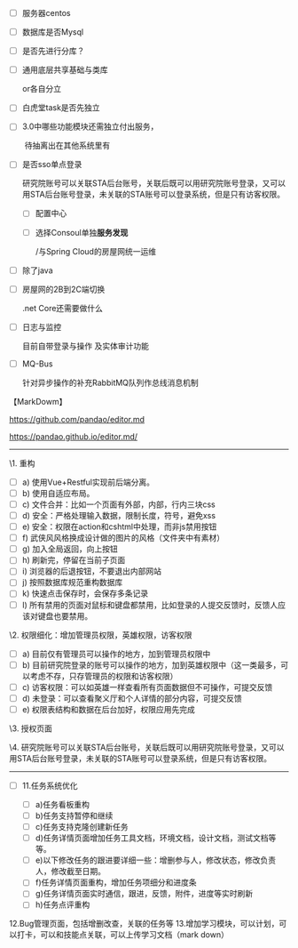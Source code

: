 



- [ ] 服务器centos

- [ ] 数据库是否Mysql

- [ ] 是否先进行分库？

  

- [ ] 通用底层共享基础与类库

  or各自分立
  
- [ ] 白虎堂task是否先独立

- [ ] 3.0中哪些功能模块还需独立付出服务，

  ​	待抽离出在其他系统里有	

- [ ] 是否sso单点登录

  研究院账号可以关联STA后台账号，关联后既可以用研究院账号登录，又可以用STA后台账号登录，未关联的STA账号可以登录系统，但是只有访客权限。

  - [ ] 配置中心

  - [ ] 选择Consoul单独**服务发现** 

     /与Spring Cloud的房屋网统一运维

  

- [ ] 除了java

- [ ] 房屋网的2B到2C端切换

  .net Core还需要做什么

  

- [ ] 日志与监控

  目前自带登录与操作	及实体审计功能

- [ ] MQ-Bus

  针对异步操作的补充RabbitMQ队列作总线消息机制

  

  


【MarkDowm】

https://github.com/pandao/editor.md

https://pandao.github.io/editor.md/



---





\1. 重构

  - [ ] a) 使用Vue+Restful实现前后端分离。
- [ ] b) 使用自适应布局。
- [ ] c) 文件合并：比如一个页面有外部，内部，行内三块css
- [ ] d) 安全：严格处理输入数据，限制长度，符号，避免xss
- [ ] e) 安全：权限在action和cshtml中处理，而非js禁用按钮
- [ ] f) 武侠风风格换成设计做的图片的风格（文件夹中有素材）
- [ ] g) 加入全局返回，向上按钮
- [ ] h) 刷新完，停留在当前子页面
- [ ] i) 浏览器的后退按钮，不要退出内部网站
- [ ] j) 按照数据库规范重构数据库 
- [ ] k) 快速点击保存时，会保存多条记录
- [ ] l) 所有禁用的页面对鼠标和键盘都禁用，比如登录的人提交反馈时，反馈人应该对键盘也要禁用。

\2. 权限细化：增加管理员权限，英雄权限，访客权限

- [ ] a) 目前仅有管理员可以操作的地方，加到管理员权限中
- [ ] b) 目前研究院登录的账号可以操作的地方，加到英雄权限中（这一类最多，可以考虑不存，只存管理员的权限和访客权限）
- [ ] c) 访客权限：可以如英雄一样查看所有页面数据但不可操作，可提交反馈
- [ ] d) 未登录：可以查看聚义厅和个人详情的部分内容，可提交反馈
- [ ] e) 权限表结构和数据在后台加好，权限应用先完成

\3. 授权页面

\4. 研究院账号可以关联STA后台账号，关联后既可以用研究院账号登录，又可以用STA后台账号登录，未关联的STA账号可以登录系统，但是只有访客权限。



---
- [ ] 11.任务系统优化

  - [ ]	a)任务看板重构
  - [ ]	b)任务支持暂停和继续
  - [ ]	c)任务支持克隆创建新任务
  - [ ]	d)任务详情页面增加任务工具文档，环境文档，设计文档，测试文档等等。
  - [ ]	e)以下修改任务的跟进要详细一些：增删参与人，修改状态，修改负责人，修改截至日期。
  - [ ]	f)任务详情页面重构，增加任务项细分和进度条
  - [ ]	g)任务详情页面实时通信，跟进，反馈，附件，进度等实时刷新
  - [ ]	h)任务点评重构

12.Bug管理页面，包括增删改查，关联的任务等
13.增加学习模块，可以计划，可以打卡，可以和技能点关联，可以上传学习文档（mark down）